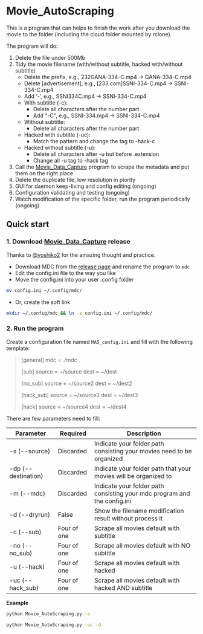 # Movie_AutoScraping

This is a program that can helps to finish the work after you download the movie to the folder (including the cloud folder mounted by rclone).

The program will do:

1. Delete the file under 500Mb
2. Tidy the movie filename (with/without subtitle, hacked with/without subtitle)
   - Delete the prefix, e.g., 232GANA-334-C.mp4 -> GANA-334-C.mp4
   - Delete [advertisement], e.g., [233.com]SSNI-334-C.mp4 -> SSNI-334-C.mp4
   - Add ‘-’, e.g., SSNI334C.mp4 -> SSNI-334-C.mp4
   - With subtitle (-c):
     - Delete all characters after the number part
     - Add "-C", e.g., SSNI-334.mp4 -> SSNI-334-C.mp4
   - Without subtitle:
     - Delete all characters after the number part
   - Hacked with subtitle (-uc):
     - Match the pattern and change the tag to -hack-c
   - Hacked without subtitle (-u):
     - Delete all characters after -u but before .extension
     - Change all -u tag to -hack tag
3. Call the [Movie_Data_Capture](https://github.com/yoshiko2/Movie_Data_Capture) program to scrape the metadata and put them on the right place
4. Delete the duplicate file, low resolution in piority
5. GUI for daemon keep-living and config editing (ongoing)
6. Configuration validating and testing (ongoing)
7. Watch modification of the specific folder, run the program periodically (ongoing)

## Quick start

### 1. Download [Movie_Data_Capture](https://github.com/yoshiko2/Movie_Data_Capture) release

Thanks to [@yoshiko2](https://github.com/yoshiko2) for the amazing thought and practice. 

- Download MDC from the [release page]((https://github.com/yoshiko2/Movie_Data_Capture/releases)) and rename the program to `mdc`
- Edit the config.ini file to the way you like
- Move the config.ini into your user .config folder

```bash
mv config.ini ~/.config/mdc/
```

- Or, create the soft link

```bash
mkdir ~/.config/mdc && ln -s config.ini ~/.config/mdc/
```

### 2. Run the program

Create a configuration file named `MAS_config.ini` and fill with the following template:

> [general]
> mdc = ./mdc
>
> [sub]
> source = ~/source
> dest = ~/dest
>
> [no_sub]
> source = ~/source2
> dest = ~/dest2
>
> [hack_sub]
> source = ~/source3
> dest = ~/dest3
>
> [hack]
> source = ~/source4
> dest = ~/dest4

There are few parameters need to fill:

| Parameter            | Required | Description                                                  |
|----------------------| -------- | ------------------------------------------------------------ |
| -s (\-\-source)      | Discarded | Indicate your folder path consisting your movies need to be organized |
| -dp (\-\-destination) | Discarded | Indicate your folder path that your movies will be organized to |
| -m (\-\-mdc)         | Discarded | Indicate your folder path consisting your mdc program and the config.ini |
| -d (\-\-dryrun)      | False    | Show the filename modification result without process it    |
| -c (\-\-sub)         | Four of one | Scrape all movies default with subtitle |
| -no (\-\-no_sub) | Four of one | Scrape all movies default with NO subtitle |
| -u (\-\-hack) | Four of one | Scrape all movies default with hacked |
| -uc (\-\-hack_sub) | Four of one | Scrape all movies default with hacked AND subtitle |

**Example**

```bash
python Movie_AutoScraping.py -c
```

```bash
python Movie_AutoScraping.py -uc -d
```

